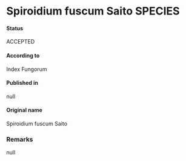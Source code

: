 Spiroidium fuscum Saito SPECIES
=======

#### Status
ACCEPTED

#### According to
Index Fungorum

#### Published in
null

#### Original name
Spiroidium fuscum Saito

### Remarks
null